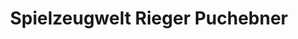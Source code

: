 ---
title: "Spielzeugwelt Rieger Puchebner"
url: /graz/spielzeugwelt-rieger-puchebner/
shop: Spielzeug
---